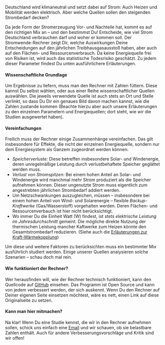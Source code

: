 
Deutschland wird klimaneutral und setzt dabei auf Strom: Auch Heizen und Mobilität werden elektrisch. Aber welche Quellen sollen den steigenden Strombedarf decken?

Da jede Form der Stromerzeugung Vor- und Nachteile hat, kommt es auf den richtigen Mix an – und den bestimmst Du! Entscheide, wie viel Strom Deutschland verbrauchen darf und woher er kommen soll. Der Stromwende-Rechner zeigt Dir, welche Auswirkungen Deine Entscheidungen auf den jährlichen Treibhausgasausstoß haben, aber auch auf den Flächen- und Ressourcenverbrauch. Da keine Energiequelle frei von Risiken ist, wird auch das statistische Todesrisiko geschätzt. Zu jedem dieser Parameter findest Du unten ausführlichere Erläuterungen.

#### Wissenschaftliche Grundlage

Um Ergebnisse zu liefern, muss man den Rechner mit Zahlen füttern. Diese kannst Du selbst wählen, oder aus einer Reihe wissenschaftlicher Quellen auswählen. Die jeweils verwendete Quelle ist auch stets an Ort und Stelle verlinkt, so dass Du Dir ein genaues Bild davon machen kannst, wie die Zahlen zustande kommen (Beachte hierzu aber auch unsere Erläuterungen zu den einzelnen Parametern und Energiequellen; dort steht, wie wir die Studien ausgewertet haben).

#### Vereinfachungen

Freilich muss der Rechner einige Zusammenhänge vereinfachen.  Das gilt insbesondere für Effekte, die nicht der einzelnen Energiequelle, sondern nur dem Energiesystem als Ganzem zugeordnet werden können: 

- *Speicherverluste:* Diese betreffen insbesondere Solar- und Windenergie, deren unregelmäßige Leistung durch verlustbehaftete Speicher geglättet werden muss.
- *Verlust von Stromspitzen:* Bei einem hohen Anteil an Solar- und Windenergie wird manchmal mehr Strom produziert als die Speicher aufnehmen können. Dieser ungenutzte Strom muss eigentlich zum angestrebten jährlichen Strombedarf addiert werden.
- Um Netzschwankungen auszugleichen, müssen – insbesondere bei einem hohen Anteil von Wind- und Solarenergie – flexible *Backup-Kraftwerke* (Gas/Wasserstoff) vorgehalten werden. Deren Flächen- und Ressourcenverbauch ist hier nicht berücksichtigt.
- Wo immer Du die Einheit Watt (W) findest, ist *stets elektrische Leistung im Jahresdurchschnitt* gemeint. Die mögliche direkte Nutzung der thermischen Leistung mancher Kaftwerke zum Heizen könnte den Gesamtstrombedarf reduzieren. (Siehe auch die [Erläuterungen zur Kraft-Wärmekopplung](#explanation-bio))

Um diese und weitere Faktoren zu berücksichten muss ein bestimmter Mix ausführlich studiert werden. Einige unserer Quellen analysieren solche Szenarien – schau doch mal rein.

#### Wie funktioniert der Rechner?

Wer herausfinden will, wie der Rechner technisch funktioniert, kann den Quellcode auf
<a href="https://github.com/euporos/stromwenderechner" target="blank">GitHub</a> einsehen. Das Programm ist Open Source und kann von jedem verbessert werden, der sich auskennt. Wenn Du den Rechner auf Deiner eigenen Seite einsetzen möchtest, wäre es nett, einen Link auf diese  Originalseite zu setzen.

#### Kann man hier mitmachen?

Na klar! Wenn Du eine Studie kennst, die wir in den Rechner aufnehmen sollen, schick uns einfach eine <a href="/impressum/" target="blank">Email</a> und wir schauen, ob sie belastbare Zahlen enthält. Auch für andere Verbesserungsvorschläge und Kritik sind wir offen! 

<!-- Startbedingungen? -->
